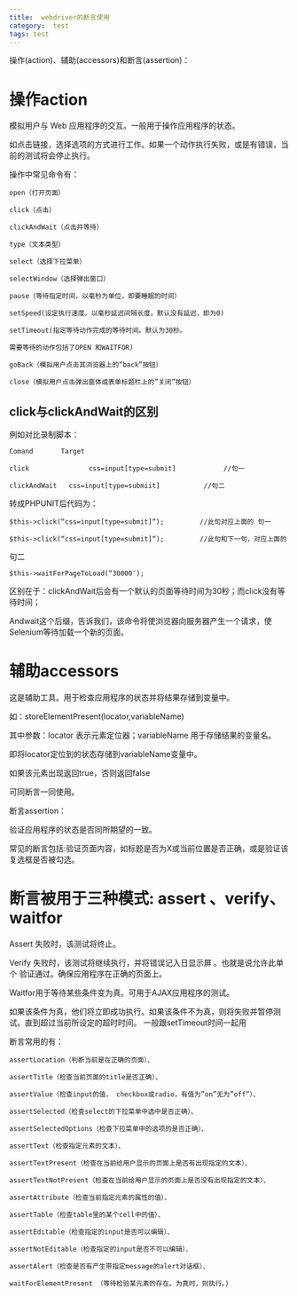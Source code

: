 ```yaml
---
title:  webdriver的断言使用
category:  test
tags: test
---
```


操作(action)、辅助(accessors)和断言(assertion)：
<!--more-->
# 操作action

模拟用户与 Web 应用程序的交互。一般用于操作应用程序的状态。

如点击链接，选择选项的方式进行工作。如果一个动作执行失败，或是有错误，当前的测试将会停止执行。

操作中常见命令有：
```
open（打开页面）

click（点击）

clickAndWait（点击并等待）

type（文本类型）

select（选择下拉菜单）

selectWindow（选择弹出窗口）

pause（等待指定时间，以毫秒为单位，即要睡眠的时间）

setSpeed(设定执行速度。以毫秒延迟间隔长度。默认没有延迟，即为0)

setTimeout(指定等待动作完成的等待时间。默认为30秒。

需要等待的动作包括了OPEN 和WAITFOR)

goBack（模拟用户点击其浏览器上的“back”按钮）

close（模拟用户点击弹出窗体或表单标题栏上的”关闭”按钮）
```
## click与clickAndWait的区别

例如对比录制脚本：
```
Comand       Target

click               css=input[type=submit]            //句一

clickAndWait   css=input[type=submiit]           //句二
```
转成PHPUNIT后代码为：
```
$this->click(“css=input[type=submit]“);         //此句对应上面的 句一

$this->click(“css=input[type=submit]“);         //此句和下一句，对应上面的
```
句二
```
$this->waitForPageToLoad(“30000″);
```
区别在于：clickAndWait后会有一个默认的页面等待时间为30秒；而click没有等待时间；

Andwait这个后缀，告诉我们，该命令将使浏览器向服务器产生一个请求，使Selenium等待加载一个新的页面。



# 辅助accessors

这是辅助工具。用于检查应用程序的状态并将结果存储到变量中。

如：storeElementPresent(locator,variableName)

其中参数：locator 表示元素定位器；variableName 用于存储结果的变量名。

即将locator定位到的状态存储到variableName变量中。

如果该元素出现返回true，否则返回false

可同断言一同使用。

断言assertion：

验证应用程序的状态是否同所期望的一致。

常见的断言包括:验证页面内容，如标题是否为X或当前位置是否正确，或是验证该复选框是否被勾选。



# 断言被用于三种模式: assert 、verify、waitfor

Assert 失败时，该测试将终止。

Verify 失败时，该测试将继续执行，并将错误记入日显示屏 。也就是说允许此单个 验证通过。确保应用程序在正确的页面上。

Waitfor用于等待某些条件变为真。可用于AJAX应用程序的测试。

如果该条件为真，他们将立即成功执行。如果该条件不为真，则将失败并暂停测试。直到超过当前所设定的超时时间。 一般跟setTimeout时间一起用



断言常用的有：
```
assertLocation（判断当前是在正确的页面）、

assertTitle（检查当前页面的title是否正确）、

assertValue（检查input的值， checkbox或radio，有值为”on”无为”off”）、

assertSelected（检查select的下拉菜单中选中是否正确）、

assertSelectedOptions（检查下拉菜单中的选项的是否正确）、

assertText（检查指定元素的文本）、

assertTextPresent（检查在当前给用户显示的页面上是否有出现指定的文本）、

assertTextNotPresent（检查在当前给用户显示的页面上是否没有出现指定的文本）、

assertAttribute（检查当前指定元素的属性的值）、

assertTable（检查table里的某个cell中的值）、

assertEditable（检查指定的input是否可以编辑）、

assertNotEditable（检查指定的input是否不可以编辑）、

assertAlert（检查是否有产生带指定message的alert对话框）、

waitForElementPresent （等待检验某元素的存在。为真时，则执行。)
```